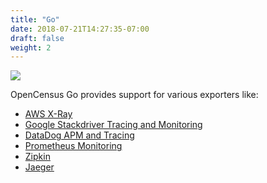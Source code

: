 ```yaml
---
title: "Go"
date: 2018-07-21T14:27:35-07:00
draft: false
weight: 2
---
```


![](/images/gopher.png)

OpenCensus Go provides support for various exporters like:

* [AWS X-Ray](/supported-exporters/go/xray/)
* [Google Stackdriver Tracing and Monitoring](/supported-exporters/go/stackdriver/)
* [DataDog APM and Tracing](/supported-exporters/go/datadog/)
* [Prometheus Monitoring](/supported-exporters/go/prometheus/)
* [Zipkin](/supported-exporters/go/zipkin)
* [Jaeger](/supported-exporters/go/jaeger)
